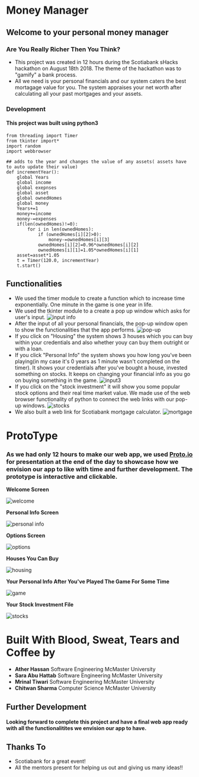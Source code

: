 # Money Manager

## Welcome to your personal money manager

### Are You Really Richer Then You Think?

* This project was created in 12 hours during the Scotiabank sHacks hackathon on August 18th 2018. The theme of the hackathon was to      "gamify" a bank process.
* All we need is your personal financials and our system caters the best mortagage value for you.
The system appraises your net worth after calculating all your past mortgages and your assets.

### Development

#### This project was built using python3

```
from threading import Timer
from tkinter import*
import random
import webbrowser
```

```
## adds to the year and changes the value of any assets( assets have to auto update their value)
def incrementYear():
    global Years
    global income
    global exepnses
    global asset
    global ownedHomes
    global money
    Years+=1
    money+=income
    money-=expenses
    if(len(ownedHomes)!=0):
        for i in len(ownedHomes):
            if (ownedHomes[i][2]>0):
                money-=ownedHomes[i][3]
            ownedHomes[i][2]=0.96*ownedHomes[i][2]
            ownedHomes[i][1]=1.05*ownedHomes[i][1]
    asset=asset*1.05
    t = Timer(120.0, incrementYear)    
    t.start()
 ```
## Functionalities
* We used the timer module to create a function which to increase time exponentially. One minute in the game is one year in life.
* We used the tkinter module to a create a pop up window which asks for user's input. 
    ![input info](https://user-images.githubusercontent.com/35289522/44312870-dbbc3280-a3cc-11e8-980b-274fe3014066.PNG)
* After the input of all your personal financials, the pop-up window open to show the functionalities that the app performs.
    ![pop-up](https://user-images.githubusercontent.com/35289522/44312907-79affd00-a3cd-11e8-9995-5197007c51c1.PNG)
* If you click on "Housing" the system shows 3 houses which you can buy within your credentials and also whether youy can buy them outright or with a loan.
* If you click "Personal Info" the system shows you how long you've been playing(in my case it's 0 years as 1 minute wasn't completed on the timer). It shows your credentials after you've bought a house, invested something on stocks. It keeps on changing your financial info as you go on buying something in the game. 
    ![input3](https://user-images.githubusercontent.com/35289522/44312968-41f58500-a3ce-11e8-99a9-f93d9f408e6f.PNG)
* If you click on the "stock investment" it will show you some popular stock options and their real time market value. We made use of the web browser functionality of python to connect the web links with our pop-up windows.
    ![stocks](https://user-images.githubusercontent.com/35289522/44313014-b29ca180-a3ce-11e8-8376-ab5e2360b83f.PNG)
* We also built a web link for Scotiabank mortgage calculator. 
    ![mortgage](https://user-images.githubusercontent.com/35289522/44313036-11fab180-a3cf-11e8-8cb8-1d532060e608.PNG)


# ProtoType

### As we had only 12 hours to make our web app, we used [Proto.io](https://proto.io/) for presentation at the end of the day to showcase how we envision our app to like with time and further development. The prototype is interactive and clickable.

**Welcome Screen**

![welcome](https://user-images.githubusercontent.com/35289522/44313064-a533e700-a3cf-11e8-900b-4666c5a203fb.PNG)

**Personal Info Screen** 

![personal info](https://user-images.githubusercontent.com/35289522/44313120-694d5180-a3d0-11e8-8c4a-b50820e54a59.PNG)

**Options Screen**

![options](https://user-images.githubusercontent.com/35289522/44313099-3c993a00-a3d0-11e8-984d-4751e46b3b9a.PNG)

**Houses You Can Buy**

![housing](https://user-images.githubusercontent.com/35289522/44313127-8da92e00-a3d0-11e8-8aa5-068a07223841.PNG)

**Your Personal Info After You've Played The Game For Some Time**

![game](https://user-images.githubusercontent.com/35289522/44313139-c2b58080-a3d0-11e8-8c7e-aa4b2142d9a5.PNG)

**Your Stock Investment File**

![stocks](https://user-images.githubusercontent.com/35289522/44313146-f395b580-a3d0-11e8-8de7-5782620e58bb.PNG)



# Built With Blood, Sweat, Tears and Coffee by 

* **Ather Hassan** Software Engineering McMaster University
* **Sara Abu Hattab** Software Engineering McMaster University
* **Mrinal Tiwari** Software Engineering McMaster University
* **Chitwan Sharma** Computer Science McMaster University

## Further Development

#### Looking forward to complete this project and have a final web app ready with all the functionalitites we envision our app to have.



## Thanks To
* Scotiabank for a great event!
* All the mentors present for helping us out and giving us many ideas!!

